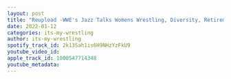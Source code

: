 ```yaml
---
layout: post
title: "Reupload -WWE's Jazz Talks Womens Wrestling, Diversity, Retirement, ECW & More"
date: 2022-01-12
categories: its-my-wrestling
author: its-my-wrestling
spotify_track_id: 2k13Sah1is6H9NHzYzFkU9
youtube_video_id: 
apple_track_id: 1000547714348
youtube_metadata: 
---
```

